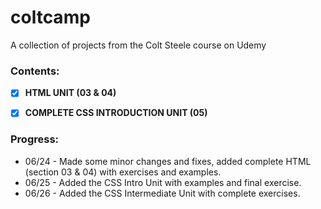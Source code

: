 # coltcamp
A collection of projects from the Colt Steele course on Udemy

### Contents:

 - [x] **HTML UNIT (03 & 04)**
 - [x] **COMPLETE CSS INTRODUCTION UNIT (05)**


### Progress:

* 06/24 - Made some minor changes and fixes, added complete HTML (section 03 & 04) with exercises and examples.
* 06/25 - Added the CSS Intro Unit with examples and final exercise.
* 06/26 - Added the CSS Intermediate Unit with complete exercises.
